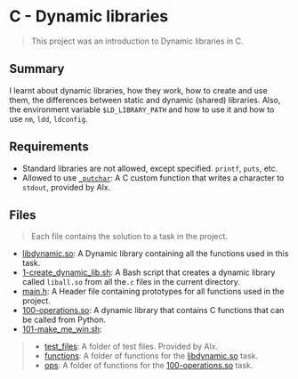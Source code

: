 # C - Dynamic libraries

> This project was an introduction to Dynamic libraries in C.

## Summary

I learnt about dynamic libraries, how they work, how to create and use them, the differences between static and dynamic (shared) libraries. Also, the environment variable `$LD_LIBRARY_PATH` and how to use it and how to use `nm`, `ldd`, `ldconfig`.

## Requirements

- Standard libraries are not allowed, except specified. `printf`, `puts`, etc.
- Allowed to use [`_putchar`](https://github.com/alx-tools/_putchar.c/blob/master/_putchar.c): A
C custom function that writes a character to `stdout`, provided by Alx.

## Files

> Each file contains the solution to a task in the project.

- [libdynamic.so](https://github.com/Ebube-Ochemba/alx-low_level_programming/blob/master/0x18-dynamic_libraries/libdynamic.so): A Dynamic library containing all the functions used in this task.
- [1-create_dynamic_lib.sh](https://github.com/Ebube-Ochemba/alx-low_level_programming/blob/master/0x18-dynamic_libraries/1-create_dynamic_lib.sh): A Bash script that creates a dynamic library called `liball.so` from all the`.c` files in the current directory.
- [main.h](https://github.com/Ebube-Ochemba/alx-low_level_programming/blob/master/0x18-dynamic_libraries/main.h): A Header file containing prototypes for all functions used in the project.
- [100-operations.so](https://github.com/Ebube-Ochemba/alx-low_level_programming/blob/master/0x18-dynamic_libraries/100-operations.so): A dynamic library that contains C functions that can be called from Python.
- [101-make_me_win.sh](https://github.com/Ebube-Ochemba/alx-low_level_programming/blob/master/0x18-dynamic_libraries/101-make_me_win.sh):

> - [test_files](https://github.com/Ebube-Ochemba/alx-low_level_programming/tree/master/0x18-dynamic_libraries/test_files): A folder of test files. Provided by Alx.
> - [functions](https://github.com/Ebube-Ochemba/alx-low_level_programming/tree/master/0x18-dynamic_libraries/functions): A folder of functions for the [libdynamic.so](https://github.com/Ebube-Ochemba/alx-low_level_programming/blob/master/0x18-dynamic_libraries/libdynamic.so) task.
> - [ops](): A folder of functions for the [100-operations.so]() task.
